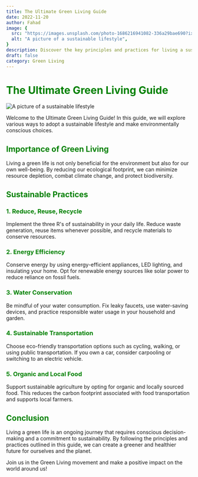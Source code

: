 ```yaml
---
title: The Ultimate Green Living Guide
date: 2022-11-20
author: Fahad
image: {
  src: "https://images.unsplash.com/photo-1686216941082-336a29bae690?ixlib=rb-4.0.3&ixid=M3wxMjA3fDB8MHxwaG90by1wYWdlfHx8fGVufDB8fHx8fA%3D%3D&auto=format&fit=crop&w=387&q=80",
  alt: "A picture of a sustainable lifestyle",
}
description: Discover the key principles and practices for living a sustainable and eco-friendly life.
draft: false
category: Green Living
---
```


# <span style="color: green;">The Ultimate Green Living Guide</span>

![A picture of a sustainable lifestyle](https://images.unsplash.com/photo-1686216941082-336a29bae690?ixlib=rb-4.0.3&ixid=M3wxMjA3fDB8MHxwaG90by1wYWdlfHx8fGVufDB8fHx8fA%3D%3D&auto=format&fit=crop&w=387&q=80)

Welcome to the Ultimate Green Living Guide! In this guide, we will explore various ways to adopt a sustainable lifestyle and make environmentally conscious choices.

## <span style="color: green;">Importance of Green Living</span>

Living a green life is not only beneficial for the environment but also for our own well-being. By reducing our ecological footprint, we can minimize resource depletion, combat climate change, and protect biodiversity.

## <span style="color: green;">Sustainable Practices</span>

### <span style="color: green;">1. Reduce, Reuse, Recycle</span>

Implement the three R's of sustainability in your daily life. Reduce waste generation, reuse items whenever possible, and recycle materials to conserve resources.

### <span style="color: green;">2. Energy Efficiency</span>

Conserve energy by using energy-efficient appliances, LED lighting, and insulating your home. Opt for renewable energy sources like solar power to reduce reliance on fossil fuels.

### <span style="color: green;">3. Water Conservation</span>

Be mindful of your water consumption. Fix leaky faucets, use water-saving devices, and practice responsible water usage in your household and garden.

### <span style="color: green;">4. Sustainable Transportation</span>

Choose eco-friendly transportation options such as cycling, walking, or using public transportation. If you own a car, consider carpooling or switching to an electric vehicle.

### <span style="color: green;">5. Organic and Local Food</span>

Support sustainable agriculture by opting for organic and locally sourced food. This reduces the carbon footprint associated with food transportation and supports local farmers.

## <span style="color: green;">Conclusion</span>

Living a green life is an ongoing journey that requires conscious decision-making and a commitment to sustainability. By following the principles and practices outlined in this guide, we can create a greener and healthier future for ourselves and the planet.

Join us in the Green Living movement and make a positive impact on the world around us!
